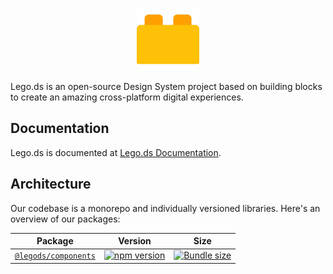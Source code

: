 <p align="center">
  <img src=".github/lego.png" width="100px" />
</p>

Lego.ds is an open-source Design System project based on building blocks to create an amazing cross-platform digital experiences.

## Documentation

Lego.ds is documented at [Lego.ds Documentation](https://github.com/victormath12/lego-ds).

## Architecture

Our codebase is a monorepo and individually versioned libraries.
Here's an overview of our packages:

| Package | Version | Size |
| - | - | - |
| [`@legods/components`](/packages/yoga) | [![npm version](https://badgen.net/npm/v/@gympass/yoga)](https://www.npmjs.com/package/@gympass/yoga) | [![Bundle size](https://badgen.net/bundlephobia/minzip/@gympass/yoga)](https://bundlephobia.com/result?p=@gympass/yoga) |